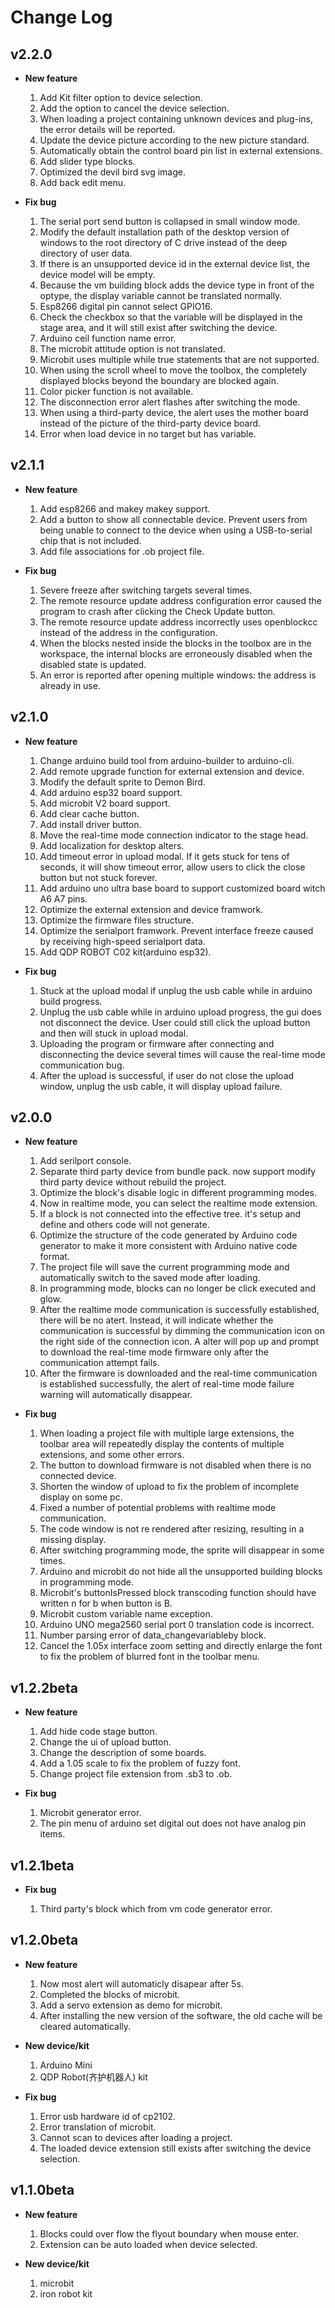 # Change Log

## v2.2.0

- **New feature**
    1. Add Kit filter option to device selection.
    2. Add the option to cancel the device selection.
    3. When loading a project containing unknown devices and plug-ins, the error details will be reported.
    4. Update the device picture according to the new picture standard.
    5. Automatically obtain the control board pin list in external extensions.
    6. Add slider type blocks.
    7. Optimized the devil bird svg image.
    8. Add back edit menu.

- **Fix bug**
    1. The serial port send button is collapsed in small window mode.
    2. Modify the default installation path of the desktop version of windows to the root directory of C drive instead of the deep directory of user data.
    3. If there is an unsupported device id in the external device list, the device model will be empty.
    4. Because the vm building block adds the device type in front of the optype, the display variable cannot be translated normally.
    5. Esp8266 digital pin cannot select GPIO16.
    6. Check the checkbox so that the variable will be displayed in the stage area, and it will still exist after switching the device.
    7. Arduino ceil function name error.
    8. The microbit attitude option is not translated.
    9. Microbit uses multiple while true statements that are not supported.
    10. When using the scroll wheel to move the toolbox, the completely displayed blocks beyond the boundary are blocked again.
    11. Color picker function is not available.
    12. The disconnection error alert flashes after switching the mode.
    13. When using a third-party device, the alert uses the mother board instead of the picture of the third-party device board.
    14. Error when load device in no target but has variable.

## v2.1.1

- **New feature**
    1. Add esp8266 and makey makey support.
    2. Add a button to show all connectable device. Prevent users from being unable to connect to the device when using a USB-to-serial chip that is not included.
    3. Add file associations for .ob project file.

- **Fix bug**
    1. Severe freeze after switching targets several times.
    2. The remote resource update address configuration error caused the program to crash after clicking the Check Update button.
    3. The remote resource update address incorrectly uses openblockcc instead of the address in the configuration.
    4. When the blocks nested inside the blocks in the toolbox are in the workspace, the internal blocks are erroneously disabled when the disabled state is updated.
    5. An error is reported after opening multiple windows: the address is already in use.

## v2.1.0

- **New feature**
    1. Change arduino build tool from arduino-builder to arduino-cli.
    2. Add remote upgrade function for external extension and device.
    3. Modify the default sprite to Demon Bird.
    4. Add arduino esp32 board support.
    5. Add microbit V2 board support.
    6. Add clear cache button.
    7. Add install driver button.
    8. Move the real-time mode connection indicator to the stage head.
    9. Add localization for desktop alters.
    10. Add timeout error in upload modal. If it gets stuck for tens of seconds, it will show timeout error, allow users to click the close button but not stuck forever.
    11. Add arduino uno ultra base board to support customized board witch A6 A7 pins.
    12. Optimize the external extension and device framwork.
    13. Optimize the firmware files structure.
    14. Optimize the serialport framwork. Prevent interface freeze caused by receiving high-speed serialport data.
    15. Add QDP ROBOT C02 kit(arduino esp32).

- **Fix bug**
    1. Stuck at the upload modal if unplug the usb cable while in arduino build progress.
    2. Unplug the usb cable while in arduino upload progress, the gui does not disconnect the device. User could still click the upload button and then will stuck in upload modal.
    3. Uploading the program or firmware after connecting and disconnecting the device several times will cause the real-time mode communication bug.
    4. After the upload is successful, if user do not close the upload window, unplug the usb cable, it will display upload failure.

## v2.0.0

- **New feature**
    1. Add serilport console.
    2. Separate third party device from bundle pack. now support modify third party device without rebuild the project.
    3. Optimize the block's disable logic in different programming modes.
    4. Now in realtime mode, you can select the realtime mode extension.
    5. If a block is not connected into the effective tree. it's setup and define and others code will not generate.
    6. Optimize the structure of the code generated by Arduino code generator to make it more consistent with Arduino native code format.
    7. The project file will save the current programming mode and automatically switch to the saved mode after loading.
    8. In programming mode, blocks can no longer be click executed and glow.
    9. After the realtime mode communication is successfully established, there will be no atert. Instead, it will indicate whether the communication is successful by dimming the communication icon on the right side of the connection icon. A alter will pop up and prompt to download the real-time mode firmware only after the communication attempt fails.
    10. After the firmware is downloaded and the real-time communication is established successfully, the alert of real-time mode failure warning will automatically disappear.

- **Fix bug**
    1. When loading a project file with multiple large extensions, the toolbar area will repeatedly display the contents of multiple extensions, and some other errors.
    2. The button to download firmware is not disabled when there is no connected device.
    3. Shorten the window of upload to fix the problem of incomplete display on some pc.
    4. Fixed a number of potential problems with realtime mode communication.
    5. The code window is not re rendered after resizing, resulting in a missing display.
    6. After switching programming mode, the sprite will disappear in some times.
    7. Arduino and microbit do not hide all the unsupported building blocks in programming mode.
    8. Microbit's buttonIsPressed block transcoding function should have written n for b when button is B.
    9. Microbit custom variable name exception.
    10. Arduino UNO mega2560 serial port 0 translation code is incorrect.
    11. Number parsing error of data_changevariableby block.
    12. Cancel the 1.05x interface zoom setting and directly enlarge the font to fix the problem of blurred font in the toolbar menu.

## v1.2.2beta

- **New feature**
    1. Add hide code stage button.
    2. Change the ui of upload button.
    3. Change the description of some boards.
    4. Add a 1.05 scale to fix the problem of fuzzy font.
    5. Change project file extension from .sb3 to .ob.

- **Fix bug**
    1. Microbit generator error.
    2. The pin menu of arduino set digital out does not have analog pin items.

## v1.2.1beta

- **Fix bug**

	1. Third party's block which from vm code generator error.

## v1.2.0beta

- **New feature**

	1. Now most alert will automaticly disapear after 5s.
	2. Completed the blocks of microbit.
	3. Add a servo extension as demo for microbit.
	4. After installing the new version of the software, the old cache will be cleared automatically.

- **New  device/kit**

	1. Arduino Mini
	2. QDP Robot(齐护机器人) kit

- **Fix bug**

	1. Error usb hardware id of cp2102.
	2. Error translation of microbit.
	3. Cannot scan to devices after loading a project.
	4. The loaded device extension still exists after switching the device selection.

## v1.1.0beta

- **New feature**

	1. Blocks could over flow the flyout boundary when mouse enter.
	2. Extension can be auto loaded when device selected.

- **New device/kit**

	1. microbit
	2. iron robot kit

